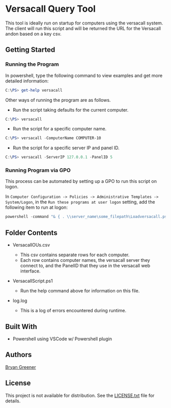 # Versacall Query Tool

This tool is ideally run on startup for computers using the versacall system. The client will run this script and will be returned the URL for the Versacall andon based on a key csv.

## Getting Started

### Running the Program

In powershell, type the following command to view examples and get more detailed information:

```Powershell
C:\PS> get-help versacall
```

Other ways of running the program are as follows.

* Run the script taking defaults for the current computer.

```Powershell
C:\PS> versacall
```

* Run the script for a specific computer name.

```Powershell
C:\PS> versacall -ComputerName COMPUTER-10
```

* Run the script for a specific server IP and panel ID.

```Powershell
C:\PS> versacall -ServerIP 127.0.0.1 -PanelID 5
```

### Running Program via GPO

This process can be automated by setting up a GPO to run this script on logon.

In `Computer Configuration -> Policies -> Administrative Templates -> System/Logon`, in the `Run these programs at user logon` setting, add the following item to run at logon:

```Powershell
powershell -command "& { . \\server_name\some_filepath\Loadversacall.ps1; versacall -Chrome }"
```

## Folder Contents

* VersacallOUs.csv
    * This csv contains separate rows for each computer.
    * Each row contains computer names, the versacall server they connect to, and the PanelID that they use in the versacall web interface.

* VersacallScript.ps1
    * Run the help command above for information on this file.

* log.log
    * This is a log of errors encountered during runtime.

## Built With

* Powershell using VSCode w/ Powershell plugin

## Authors

[Bryan Greener](https://github.com/bryangreener)

## License

This project is not available for distribution. See the [LICENSE.txt](https://github.com/bryangreener/Denso/blob/master/LICENSE.txt) file for details.
